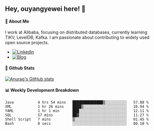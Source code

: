 ## Hey, ouyangyewei here! :wave:

#### :rocket: About Me
I work at Alibaba, focusing on distributed databases, currently learning TiKV, LevelDB, Kafka. I am passionate about contributing to widely used open source projects.

- [![Linkedin](https://img.shields.io/badge/LinkedIn-ouyangyewei-blue)](https://www.linkedin.com/in/ouyangyewei/)
- [![Blog](https://img.shields.io/badge/Blog-yeweiouyang-orange)](https://blog.csdn.net/yeweiouyang)

#### :star2: Github Stats
[![Anurag's GitHub stats](https://github-readme-stats.vercel.app/api?username=ouyangyewei&show_icons=true&cache_seconds=3600&theme=tokyonight)](https://github.com/anuraghazra/github-readme-stats)

#### :bar_chart: Weekly Development Breakdown
<!--START_SECTION:waka-->

```text
Java           4 hrs 54 mins   ██████████████▒░░░░░░░░░░   57.88 %
XML            1 hr 26 mins    ████▒░░░░░░░░░░░░░░░░░░░░   16.94 %
YAML           1 hr 1 min      ███░░░░░░░░░░░░░░░░░░░░░░   12.11 %
SQL            57 mins         ██▓░░░░░░░░░░░░░░░░░░░░░░   11.27 %
Shell Script   7 mins          ▒░░░░░░░░░░░░░░░░░░░░░░░░   01.45 %
Bash           0 secs          ░░░░░░░░░░░░░░░░░░░░░░░░░   00.10 %
```

<!--END_SECTION:waka-->
